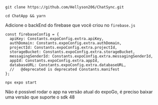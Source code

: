 ```
git clone https://github.com/Hellyson206/ChatSync.git
```
```
cd ChatApp && yarn
```

Adicione o backEnd do firebase que você criou no `firebase.js`

```
const firebaseConfig = {
  apiKey: Constants.expoConfig.extra.apiKey,
  authDomain: Constants.expoConfig.extra.authDomain,
  projectId: Constants.expoConfig.extra.projectId,
  storageBucket: Constants.expoConfig.extra.storageBucket,
  messagingSenderId: Constants.expoConfig.extra.messagingSenderId,
  appId: Constants.expoConfig.extra.appId,
  databaseURL: Constants.expoConfig.extra.databaseURL,
  //   @deprecated is deprecated Constants.manifest
};
```

```
npx expo start
```

Não é possivel rodar o app na versão atual do expoGo, é preciso baixar uma versão que suporte o sdk 48
